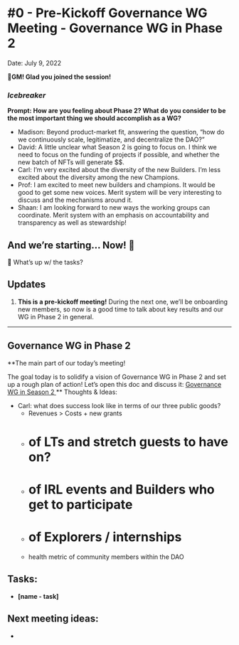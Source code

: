 # #0 - Pre-Kickoff Governance WG Meeting - Governance WG in Phase 2

Date: July 9, 2022

🌱**GM! Glad you joined the session!** 

### *Icebreaker*

**Prompt: How are you feeling about Phase 2? What do you consider to be the most important thing we should accomplish as a WG?**

- Madison: Beyond product-market fit, answering the question, “how do we continuously scale, legitimatize, and decentralize the DAO?”
- David: A little unclear what Season 2 is going to focus on. I think we need to focus on the funding of projects if possible, and whether the new batch of NFTs will generate $$.
- Carl: I’m very excited about the diversity of the new Builders. I’m less excited about the diversity among the new Champions.
- Prof:  I am excited to meet new builders and champions.  It would be good to get some new voices.  Merit system will be very interesting to discuss and the mechanisms around it.
- Shaan: I am looking forward to new ways the working groups can coordinate. Merit system with an emphasis on accountability and transparency as well as stewardship!

## And we’re starting... Now! 🚀

<aside>
📢 What’s up w/ the tasks?

## Updates

1. **This is a pre-kickoff meeting!**
During the next one, we’ll be onboarding new members, so now is a good time to talk about key results and our WG in Phase 2 in general.
****
</aside>

## Governance WG in Phase 2

**The main part of our today’s meeting! 

The goal today is to solidify a vision of Governance WG in Phase 2 and set up a rough plan of action!
Let’s open this doc and discuss it: [Governance WG in Season 2 ](../../../../Document%20Archive%20816b78f2e0c6400e8ce641cdd07e5402/Dream%20DAO%20Working%20Groups%20Home%20Season%201%204d1702104a2f4180a27e92b0510bd283/Dream%20DAO%20Phase%201%20Working%20Groups%20c53752864e064f6da1b9f1c4ed1019ba/Governance%20WG%20%5BLegacy%5D%20a464f56462524c87842951a5c5d8b9f0/Governance%20WG%20in%20Season%202%207538a4c8c3a8416cba1924d3b0457068.md)** 
Thoughts & Ideas:

- Carl: what does success look like in terms of our three public goods?
    - Revenues > Costs + new grants
    - # of LTs and stretch guests to have on?
    - # of IRL events and Builders who get to participate
    - # of Explorers / internships
    - health metric of community members within the DAO

## Tasks:

- **[name -  task]**

## **Next meeting ideas:**

-